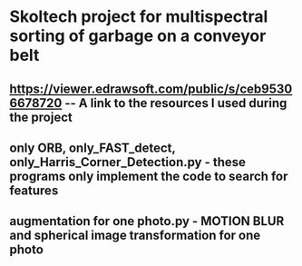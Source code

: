 # Skoltech project for multispectral sorting of garbage on a conveyor belt
## https://viewer.edrawsoft.com/public/s/ceb95306678720 -- A link to the resources I used during the project
## only ORB, only_FAST_detect, only_Harris_Corner_Detection.py - these programs only implement the code to search for features
## augmentation for one photo.py - MOTION BLUR and spherical image transformation for one photo
